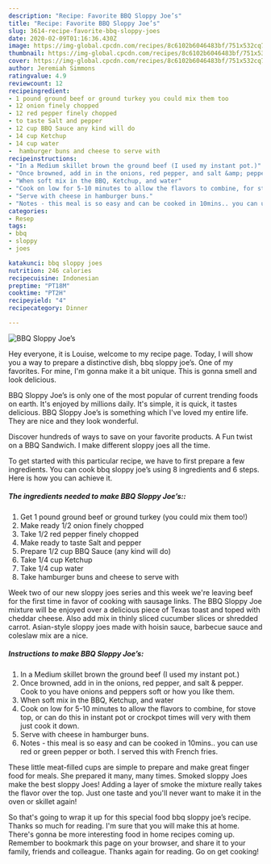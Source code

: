 ```yaml
---
description: "Recipe: Favorite BBQ Sloppy Joe’s"
title: "Recipe: Favorite BBQ Sloppy Joe’s"
slug: 3614-recipe-favorite-bbq-sloppy-joes
date: 2020-02-09T01:16:36.430Z
image: https://img-global.cpcdn.com/recipes/8c6102b6046483bf/751x532cq70/bbq-sloppy-joes-recipe-main-photo.jpg
thumbnail: https://img-global.cpcdn.com/recipes/8c6102b6046483bf/751x532cq70/bbq-sloppy-joes-recipe-main-photo.jpg
cover: https://img-global.cpcdn.com/recipes/8c6102b6046483bf/751x532cq70/bbq-sloppy-joes-recipe-main-photo.jpg
author: Jeremiah Simmons
ratingvalue: 4.9
reviewcount: 12
recipeingredient:
- 1 pound ground beef or ground turkey you could mix them too
- 12 onion finely chopped
- 12 red pepper finely chopped
- to taste Salt and pepper
- 12 cup BBQ Sauce any kind will do
- 14 cup Ketchup
- 14 cup water
-  hamburger buns and cheese to serve with
recipeinstructions:
- "In a Medium skillet brown the ground beef (I used my instant pot.)"
- "Once browned, add in in the onions, red pepper, and salt &amp; pepper. Cook to you have onions and peppers soft or how you like them."
- "When soft mix in the BBQ, Ketchup, and water"
- "Cook on low for 5-10 minutes to allow the flavors to combine, for stove top, or can do this in instant pot or crockpot times will very with them just cook it down."
- "Serve with cheese in hamburger buns."
- "Notes - this meal is so easy and can be cooked in 10mins.. you can use red or green pepper or both. I served this with French fries."
categories:
- Resep
tags:
- bbq
- sloppy
- joes

katakunci: bbq sloppy joes
nutrition: 246 calories
recipecuisine: Indonesian
preptime: "PT18M"
cooktime: "PT2H"
recipeyield: "4"
recipecategory: Dinner

---
```



![BBQ Sloppy Joe’s](https://img-global.cpcdn.com/recipes/8c6102b6046483bf/751x532cq70/bbq-sloppy-joes-recipe-main-photo.jpg)

Hey everyone, it is Louise, welcome to my recipe page. Today, I will show you a way to prepare a distinctive dish, bbq sloppy joe’s. One of my favorites. For mine, I'm gonna make it a bit unique. This is gonna smell and look delicious.

BBQ Sloppy Joe’s is only one of the most popular of current trending foods on earth. It's enjoyed by millions daily. It's simple, it is quick, it tastes delicious. BBQ Sloppy Joe’s is something which I've loved my entire life. They are nice and they look wonderful.

Discover hundreds of ways to save on your favorite products. A Fun twist on a BBQ Sandwich. I make different sloppy joes all the time.


To get started with this particular recipe, we have to first prepare a few ingredients. You can cook bbq sloppy joe’s using 8 ingredients and 6 steps. Here is how you can achieve it.

##### The ingredients needed to make BBQ Sloppy Joe’s::

1. Get 1 pound ground beef or ground turkey (you could mix them too!)
1. Make ready 1/2 onion finely chopped
1. Take 1/2 red pepper finely chopped
1. Make ready to taste Salt and pepper
1. Prepare 1/2 cup BBQ Sauce (any kind will do)
1. Take 1/4 cup Ketchup
1. Take 1/4 cup water
1. Take  hamburger buns and cheese to serve with


Week two of our new sloppy joes series and this week we&#39;re leaving beef for the first time in favor of cooking with sausage links. The BBQ Sloppy Joe mixture will be enjoyed over a delicious piece of Texas toast and toped with cheddar cheese. Also add mix in thinly sliced cucumber slices or shredded carrot. Asian-style sloppy joes made with hoisin sauce, barbecue sauce and coleslaw mix are a nice. 

##### Instructions to make BBQ Sloppy Joe’s:

1. In a Medium skillet brown the ground beef (I used my instant pot.)
1. Once browned, add in in the onions, red pepper, and salt &amp; pepper. Cook to you have onions and peppers soft or how you like them.
1. When soft mix in the BBQ, Ketchup, and water
1. Cook on low for 5-10 minutes to allow the flavors to combine, for stove top, or can do this in instant pot or crockpot times will very with them just cook it down.
1. Serve with cheese in hamburger buns.
1. Notes - this meal is so easy and can be cooked in 10mins.. you can use red or green pepper or both. I served this with French fries.


These little meat-filled cups are simple to prepare and make great finger food for meals. She prepared it many, many times. Smoked sloppy Joes make the best sloppy Joes! Adding a layer of smoke the mixture really takes the flavor over the top. Just one taste and you&#39;ll never want to make it in the oven or skillet again! 

So that's going to wrap it up for this special food bbq sloppy joe’s recipe. Thanks so much for reading. I'm sure that you will make this at home. There's gonna be more interesting food in home recipes coming up. Remember to bookmark this page on your browser, and share it to your family, friends and colleague. Thanks again for reading. Go on get cooking!
